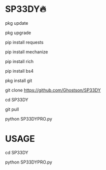 # SP33DY🔥
pkg update 


pkg upgrade 


pip install requests 


pip install mechanize 


pip install rich 


pip install bs4 


pkg install git 


git clone https://github.com/Ghostson/SP33DY 


cd SP33DY 


git pull 


python SP33DYPRO.py 



# USAGE 
cd SP33DY 


python SP33DYPRO.py 
